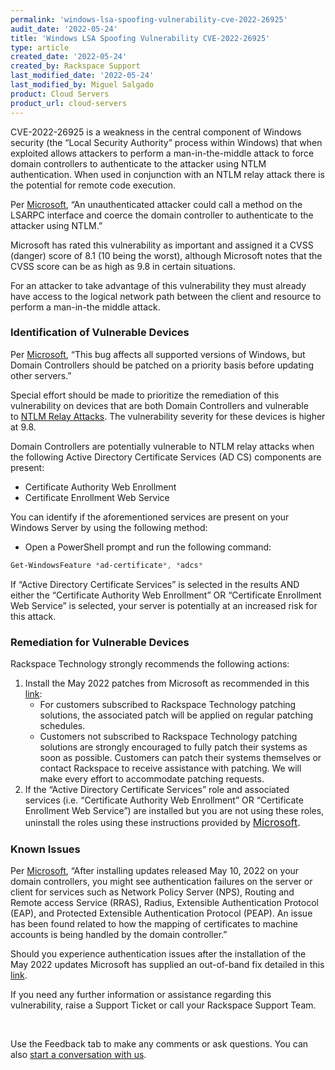 ```yaml
---
permalink: 'windows-lsa-spoofing-vulnerability-cve-2022-26925'
audit_date: '2022-05-24'
title: 'Windows LSA Spoofing Vulnerability CVE-2022-26925'
type: article
created_date: '2022-05-24'
created_by: Rackspace Support
last_modified_date: '2022-05-24'
last_modified_by: Miguel Salgado
product: Cloud Servers
product_url: cloud-servers
---
```

CVE-2022-26925 is a weakness in the central component of Windows security (the “Local Security Authority” process within Windows) that when exploited allows attackers to perform a man-in-the-middle attack to force domain controllers to authenticate to the attacker using NTLM authentication. When used in conjunction with an NTLM relay attack there is the potential for remote code execution.

Per [Microsoft](https://msrc.microsoft.com/update-guide/vulnerability/CVE-2022-26925), “An unauthenticated attacker could call a method on the LSARPC interface and coerce the domain controller to authenticate to the attacker using NTLM.”

Microsoft has rated this vulnerability as important and assigned it a CVSS (danger) score of 8.1 (10 being the worst), although Microsoft notes that the CVSS score can be as high as 9.8 in certain situations. 

For an attacker to take advantage of this vulnerability they must already have access to the logical network path between the client and resource to perform a man-in-the middle attack.

### Identification of Vulnerable Devices
Per [Microsoft](https://msrc.microsoft.com/update-guide/vulnerability/CVE-2022-26925), “This bug affects all supported versions of Windows, but Domain Controllers should be patched on a priority basis before updating other servers.”

Special effort should be made to prioritize the remediation of this vulnerability on devices that are both Domain Controllers and vulnerable to [NTLM Relay Attacks](https://msrc.microsoft.com/update-guide/vulnerability/ADV210003). The vulnerability severity for these devices is higher at 9.8.

Domain Controllers are potentially vulnerable to NTLM relay attacks when the following Active Directory Certificate Services (AD CS) components are present:
- Certificate Authority Web Enrollment
- Certificate Enrollment Web Service

You can identify if the aforementioned services are present on your Windows Server by using the following method:
- Open a PowerShell prompt and run the following command:

```powershell
Get-WindowsFeature *ad-certificate*, *adcs*
```

If “Active Directory Certificate Services” is selected in the results AND either the “Certificate Authority Web Enrollment” OR “Certificate Enrollment Web Service” is selected, your server is potentially at an increased risk for this attack.

### Remediation for Vulnerable Devices
Rackspace Technology strongly recommends the following actions:
1. Install the May 2022 patches from Microsoft as recommended in this [link](https://msrc.microsoft.com/update-guide/vulnerability/CVE-2022-26925):
    - For customers subscribed to Rackspace Technology patching solutions, the associated patch will be applied on regular patching schedules.
    - Customers not subscribed to Rackspace Technology patching solutions are strongly encouraged to fully patch their systems as soon as possible. Customers can patch their systems themselves or contact Rackspace to receive assistance with patching. We will make every effort to accommodate patching requests. 
2. If the “Active Directory Certificate Services” role and associated services (i.e. “Certificate Authority Web Enrollment” OR “Certificate Enrollment Web Service”) are installed but you are not using these roles, uninstall the roles using these instructions provided by <font size="3"> [Microsoft](https://docs.microsoft.com/en-us/windows-server/administration/server-manager/install-or-uninstall-roles-role-services-or-features#remove-roles-role-services-and-features-by-using-the-remove-roles-and-features-wizard). </font>

### Known Issues
Per [Microsoft](https://docs.microsoft.com/en-us/windows/release-health/status-windows-11-21h2#issue-details), “After installing updates released May 10, 2022 on your domain controllers, you might see authentication failures on the server or client for services such as Network Policy Server (NPS), Routing and Remote access Service (RRAS), Radius, Extensible Authentication Protocol (EAP), and Protected Extensible Authentication Protocol (PEAP). An issue has been found related to how the mapping of certificates to machine accounts is being handled by the domain controller.”

Should you experience authentication issues after the installation of the May 2022 updates Microsoft has supplied an out-of-band fix detailed in this [link](https://docs.microsoft.com/en-us/windows/release-health/status-windows-11-21h2%23issue-details).

If you need any further information or assistance regarding this vulnerability, raise a Support Ticket or call your Rackspace Support Team.

<br>

Use the Feedback tab to make any comments or ask questions. You can also [start a conversation with us](https://www.rackspace.com/contact).
